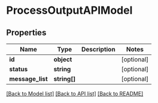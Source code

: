 # ProcessOutputAPIModel

## Properties
Name | Type | Description | Notes
------------ | ------------- | ------------- | -------------
**id** | **object** |  | [optional] 
**status** | **string** |  | [optional] 
**message_list** | **string[]** |  | [optional] 

[[Back to Model list]](../README.md#documentation-for-models) [[Back to API list]](../README.md#documentation-for-api-endpoints) [[Back to README]](../README.md)


